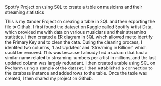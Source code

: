 Spotify Project on using SQL to create a table on musicians and their streaming statistics 

This is my Xander Project on creating a table in SQL and then exporting the file to Github. I first found the dataset on Kaggle called Spotify Artist Data, which provided me with data on various musicians and their streaming statistics. I then created a ER diagram in SQL which allowed me to identify the Primary Key and to clean the data. During the cleaning process, I identifed two columns, 'Last Updated' and 'Streaming in Billions' which could be removed. This was because I already had a column that had a similar name related to streaming numbers per artist in millions, and the last updated column was largely redundant. I then created a table using SQL on Pycharm using a sample of the dataset. I then established a connection to the database instance and added rows to the table. Once the table was created, I then shared my project on Github. 
